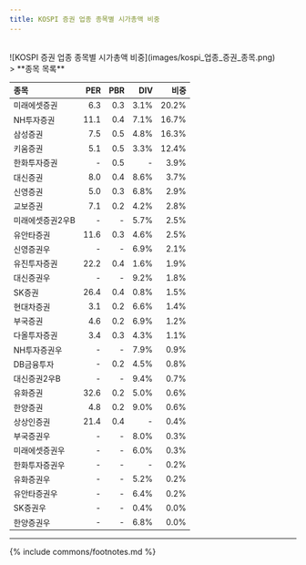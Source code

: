 ```yaml
---
title: KOSPI 증권 업종 종목별 시가총액 비중
---
```

<br>
![KOSPI 증권 업종 종목별 시가총액 비중](images/kospi_업종_증권_종목.png)

<br>
> **종목 목록<a id="list"></a>**

| **종목** | **PER** | **PBR** | **DIV** | **비중** |
| :------- | ------: | ------: | ------: | -------: |
| 미래에셋증권 | 6.3 | 0.3 | 3.1% | 20.2% |
| NH투자증권 | 11.1 | 0.4 | 7.1% | 16.7% |
| 삼성증권 | 7.5 | 0.5 | 4.8% | 16.3% |
| 키움증권 | 5.1 | 0.5 | 3.3% | 12.4% |
| 한화투자증권 | - | 0.5 | - | 3.9% |
| 대신증권 | 8.0 | 0.4 | 8.6% | 3.7% |
| 신영증권 | 5.0 | 0.3 | 6.8% | 2.9% |
| 교보증권 | 7.1 | 0.2 | 4.2% | 2.8% |
| 미래에셋증권2우B | - | - | 5.7% | 2.5% |
| 유안타증권 | 11.6 | 0.3 | 4.6% | 2.5% |
| 신영증권우 | - | - | 6.9% | 2.1% |
| 유진투자증권 | 22.2 | 0.4 | 1.6% | 1.9% |
| 대신증권우 | - | - | 9.2% | 1.8% |
| SK증권 | 26.4 | 0.4 | 0.8% | 1.5% |
| 현대차증권 | 3.1 | 0.2 | 6.6% | 1.4% |
| 부국증권 | 4.6 | 0.2 | 6.9% | 1.2% |
| 다올투자증권 | 3.4 | 0.3 | 4.3% | 1.1% |
| NH투자증권우 | - | - | 7.9% | 0.9% |
| DB금융투자 | - | 0.2 | 4.5% | 0.8% |
| 대신증권2우B | - | - | 9.4% | 0.7% |
| 유화증권 | 32.6 | 0.2 | 5.0% | 0.6% |
| 한양증권 | 4.8 | 0.2 | 9.0% | 0.6% |
| 상상인증권 | 21.4 | 0.4 | - | 0.4% |
| 부국증권우 | - | - | 8.0% | 0.3% |
| 미래에셋증권우 | - | - | 6.0% | 0.3% |
| 한화투자증권우 | - | - | - | 0.2% |
| 유화증권우 | - | - | 5.2% | 0.2% |
| 유안타증권우 | - | - | 6.4% | 0.2% |
| SK증권우 | - | - | 0.4% | 0.0% |
| 한양증권우 | - | - | 6.8% | 0.0% |

---
{% include commons/footnotes.md %}